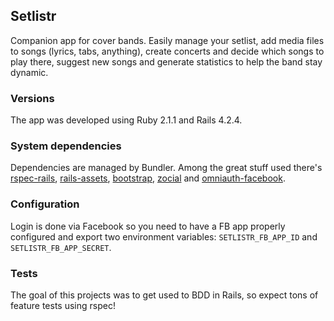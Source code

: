 ## Setlistr

Companion app for cover bands. Easily manage your setlist, add media files to songs (lyrics, tabs, 
anything), create concerts and decide which songs to play there, suggest new songs and generate 
statistics to help the band stay dynamic.

### Versions
The app was developed using Ruby 2.1.1 and Rails 4.2.4.

### System dependencies
Dependencies are managed by Bundler. Among the great stuff used there's [rspec-rails](https://github.com/rspec/rspec-rails), [rails-assets](https://github.com/rails-assets/rails-assets/), [bootstrap](twitter.github.com/bootstrap/), [zocial](https://github.com/smcllns/css-social-buttons) and [omniauth-facebook](https://github.com/mkdynamic/omniauth-facebook).

### Configuration
Login is done via Facebook so you need to have a FB app properly configured and export two environment variables: `SETLISTR_FB_APP_ID` and `SETLISTR_FB_APP_SECRET`.

### Tests
The goal of this projects was to get used to BDD in Rails, so expect tons of feature tests using rspec!

